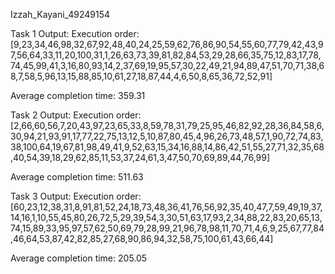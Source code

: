 Izzah_Kayani_49249154

Task 1 Output:
Execution order:[9,23,34,46,98,32,67,92,48,40,24,25,59,62,76,86,90,54,55,60,77,79,42,43,97,56,64,33,11,20,100,31,1,26,63,73,39,81,82,84,53,29,28,66,35,75,12,83,17,78,74,45,99,41,3,16,80,93,14,2,37,69,19,95,57,30,22,49,21,94,89,47,51,70,71,38,68,7,58,5,96,13,15,88,85,10,61,27,18,87,44,4,6,50,8,65,36,72,52,91]

Average completion time: 359.31

Task 2 Output:
Execution order:[2,66,60,56,7,20,43,97,23,65,33,8,59,78,31,79,25,95,46,82,92,28,36,84,58,6,30,94,21,93,91,17,77,22,75,13,12,5,10,87,80,45,4,96,26,73,48,57,1,90,72,74,83,38,100,64,19,67,81,98,49,41,9,52,63,15,34,16,88,14,86,42,51,55,27,71,32,35,68,40,54,39,18,29,62,85,11,53,37,24,61,3,47,50,70,69,89,44,76,99]

Average completion time: 511.63

Task 3 Output:
Execution order:[60,23,12,38,31,8,91,81,52,24,18,73,48,36,41,76,56,92,35,40,47,7,59,49,19,37,14,16,1,10,55,45,80,26,72,5,29,39,54,3,30,51,63,17,93,2,34,88,22,83,20,65,13,74,15,89,33,95,97,57,62,50,69,79,28,99,21,96,78,98,11,70,71,4,6,9,25,67,77,84,46,64,53,87,42,82,85,27,68,90,86,94,32,58,75,100,61,43,66,44]

Average completion time: 205.05
